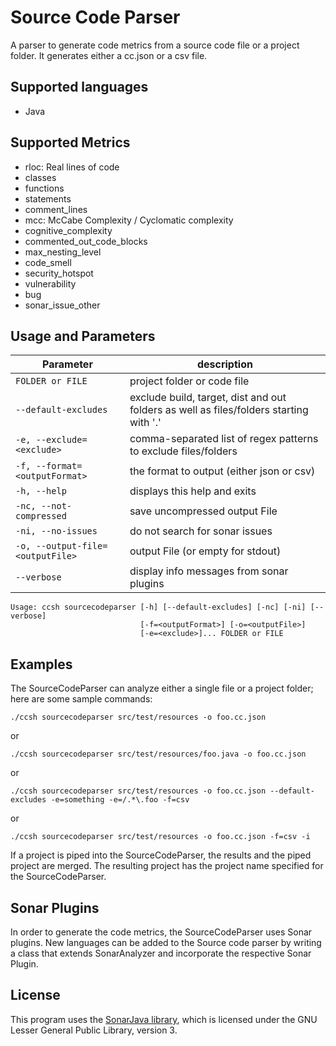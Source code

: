 # Source Code Parser

A parser to generate code metrics from a source code file or a project folder. It generates either a cc.json or a csv file.

## Supported languages

-   Java

## Supported Metrics

-   rloc: Real lines of code
-   classes
-   functions
-   statements
-   comment_lines
-   mcc: McCabe Complexity / Cyclomatic complexity
-   cognitive_complexity
-   commented_out_code_blocks
-   max_nesting_level
-   code_smell
-   security_hotspot
-   vulnerability
-   bug
-   sonar_issue_other

## Usage and Parameters

| Parameter                        | description                                                                            |
|----------------------------------|----------------------------------------------------------------------------------------|
| `FOLDER or FILE`                 | project folder or code file                                                            |
| `--default-excludes`             | exclude build, target, dist and out folders as well as files/folders starting with '.' |
| `-e, --exclude=<exclude>`        | comma-separated list of regex patterns to exclude files/folders                        |
| `-f, --format=<outputFormat>`    | the format to output (either json or csv)                                              |
| `-h, --help`                     | displays this help and exits                                                           |
| `-nc, --not-compressed`          | save uncompressed output File                                                          |
| `-ni, --no-issues`               | do not search for sonar issues                                                         |
| `-o, --output-file=<outputFile>` | output File (or empty for stdout)                                                      |
| `--verbose`                      | display info messages from sonar plugins                                               |
```
Usage: ccsh sourcecodeparser [-h] [--default-excludes] [-nc] [-ni] [--verbose]
                             [-f=<outputFormat>] [-o=<outputFile>]
                             [-e=<exclude>]... FOLDER or FILE
```

## Examples

The SourceCodeParser can analyze either a single file or a project folder; here are some sample commands:

```
./ccsh sourcecodeparser src/test/resources -o foo.cc.json
```

or

```
./ccsh sourcecodeparser src/test/resources/foo.java -o foo.cc.json
```

or

```
./ccsh sourcecodeparser src/test/resources -o foo.cc.json --default-excludes -e=something -e=/.*\.foo -f=csv
```

or

```
./ccsh sourcecodeparser src/test/resources -o foo.cc.json -f=csv -i
```

If a project is piped into the SourceCodeParser, the results and the piped project are merged.
The resulting project has the project name specified for the SourceCodeParser.

## Sonar Plugins

In order to generate the code metrics, the SourceCodeParser uses Sonar plugins. New languages can be added to the Source code parser by writing a class that extends SonarAnalyzer and incorporate the respective Sonar Plugin.

## License

This program uses the [SonarJava library](https://github.com/SonarSource/sonar-java/), which is licensed under the GNU Lesser General Public Library, version 3.
